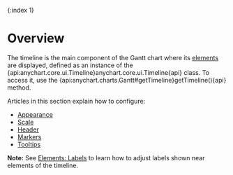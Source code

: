 {:index 1}
# Overview

The timeline is the main component of the Gantt chart where its [elements](Elements) are displayed, defined as an instance of the {api:anychart.core.ui.Timeline}anychart.core.ui.Timeline{api} class. To access it, use the {api:anychart.charts.Gantt#getTimeline}getTimeline(){api} method.

Articles in this section explain how to configure:

* [Appearance](Appearance)
* [Scale](Scale)
* [Header](Header)
* [Markers](Markers)
* [Tooltips](Tooltips)

**Note:** See [Elements: Labels](../Elements#labels) to learn how to adjust labels shown near elements of the timeline.